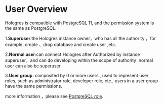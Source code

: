# User Overview

Hologres is compatible with PostgreSQL 11, and the permission system is the same as PostgreSQL.

1.**Superuser**:the Hologres instance owner，who has all the authority ，for example, create 、drop database and create user ,etc.

2.**Normal user**:can connect Hologres after Authorized by instance superuser，and can do developing within the scope of authority .normal user can also be superuser.

3.**User group**: composited by 0 or more users , used to represent user roles, such as administrator role, developer role, etc., users in a user group have the same permissions.

more information ，please see [PostgreSQL role](https://www.postgresql.org/docs/11/user-manag.html).